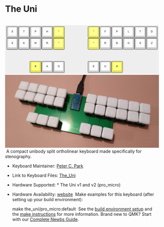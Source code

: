 # The Uni

​
![The Uni](https://raw.githubusercontent.com/petercpark/The_Uni/main/Pics/layout.png)
![The Uni Closeup](https://github.com/petercpark/The_Uni/blob/main/Pics/close-up-uni.jpg?raw=true)
​
A compact unibody split ortholinear keyboard made specifically for stenography.
​

-   Keyboard Maintainer: [Peter C. Park](https://github.com/petercpark)
-   Link to Keyboard Files: [The_Uni](https://github.com/petercpark/The_Uni)
-   Hardware Supported:
        * The Uni v1 and v2 (pro_micro)
-   Hardware Availability: [website](https://www.stenokeyboards.com)
    ​
Make examples for this keyboard (after setting up your build environment):
    
    make the_uni/pro_micro:default
    ​
See the [build environment setup](https://docs.qmk.fm/#/getting_started_build_tools) and the [make instructions](https://docs.qmk.fm/#/getting_started_make_guide) for more information. Brand new to QMK? Start with our [Complete Newbs Guide](https://docs.qmk.fm/#/newbs).
